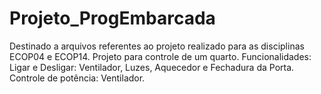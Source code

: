 # Projeto_ProgEmbarcada
Destinado a arquivos referentes ao projeto realizado para as disciplinas ECOP04 e ECOP14.
Projeto para controle de um quarto.
Funcionalidades:
Ligar e Desligar: Ventilador, Luzes, Aquecedor e Fechadura da Porta.
Controle de potência: Ventilador.
